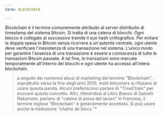 ```yaml
---
term: BLOCKCHAIN

---
```

Blockchain è il termine comunemente attribuito al server distribuito di timestamp del sistema Bitcoin. Si tratta di una catena di blocchi. Ogni blocco è collegato al successivo tramite il suo hash crittografico. Per evitare la doppia spesa in Bitcoin senza ricorrere a un'autorità centrale, ogni utente deve verificare l'inesistenza di una transazione nel sistema. L'unico modo per garantire l'assenza di una transazione è essere a conoscenza di tutte le transazioni Bitcoin passate. A tal fine, le transazioni sono marcate temporalmente all'interno dei blocchi e ogni utente ha accesso all'intera blockchain.

> a seguito dei numerosi abusi di marketing del termine "Blockchain", soprattutto verso la fine degli anni 2010, molti bitcoiners si rifiutano di usare questa parola. Alcuni preferiscono parlare di "TimeChain" per evocare questo concetto. Altri, riferendosi al Libro Bianco di Satoshi Nakamoto, parlano di "catena di prova del lavoro" In francese, il termine inglese "Blockchain" è generalmente accettato. Si può usare anche la traduzione "chaîne de blocs "*